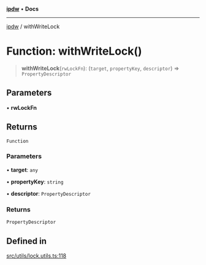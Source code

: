 [**ipdw**](../README.md) • **Docs**

***

[ipdw](../globals.md) / withWriteLock

# Function: withWriteLock()

> **withWriteLock**(`rwLockFn`): (`target`, `propertyKey`, `descriptor`) => `PropertyDescriptor`

## Parameters

• **rwLockFn**

## Returns

`Function`

### Parameters

• **target**: `any`

• **propertyKey**: `string`

• **descriptor**: `PropertyDescriptor`

### Returns

`PropertyDescriptor`

## Defined in

[src/utils/lock.utils.ts:118](https://github.com/humandataincome/ipdw/blob/cffd44f47ee394d38eaa57c50e77342565775d5e/src/utils/lock.utils.ts#L118)
